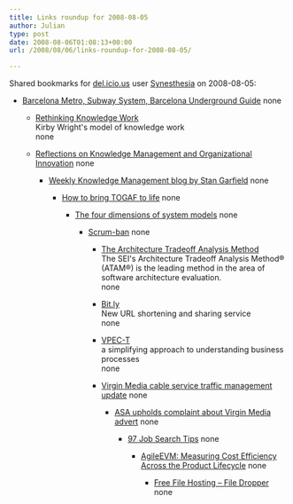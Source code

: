```yaml
---
title: Links roundup for 2008-08-05
author: Julian
type: post
date: 2008-08-06T01:08:13+00:00
url: /2008/08/06/links-roundup-for-2008-08-05/

---
```

Shared bookmarks for [del.icio.us][1] user [Synesthesia][2] on 2008-08-05:

  * [Barcelona Metro, Subway System, Barcelona Underground Guide][3] 
    none</li> 
    
      * [Rethinking Knowledge Work][4]  
        Kirby Wright's model of knowledge work  
        none
      * [Reflections on Knowledge Management and Organizational Innovation][5] 
        none</li> 
        
          * [Weekly Knowledge Management blog by Stan Garfield][6] 
            none</li> 
            
              * [How to bring TOGAF to life][7] 
                none</li> 
                
                  * [The four dimensions of system models][8] 
                    none</li> 
                    
                      * [Scrum-ban][9] 
                        none</li> 
                        
                          * [The Architecture Tradeoff Analysis Method][10]  
                            The SEI's Architecture Tradeoff Analysis Method&reg; (ATAM&reg;) is the leading method in the area of software architecture evaluation.  
                            none
                          * [Bit.ly][11]  
                            New URL shortening and sharing service  
                            none
                          * [VPEC-T][12]  
                            a simplifying approach to understanding business processes  
                            none
                          * [Virgin Media cable service traffic management update][13] 
                            none</li> 
                            
                              * [ASA upholds complaint about Virgin Media advert][14] 
                                none</li> 
                                
                                  * [97 Job Search Tips][15] 
                                    none</li> 
                                    
                                      * [AgileEVM: Measuring Cost Efficiency Across the Product Lifecycle][16] 
                                        none</li> 
                                        
                                          * [Free File Hosting &#8211; File Dropper][17] 
                                            none</li> </ul>

 [1]: https://del.icio.us/
 [2]: https://del.icio.us/synesthesia
 [3]: https://www.barcelona-tourist-guide.com/en/transport/barcelona-metro.html
 [4]: https://www.knowledgeresources.ca/Knowledge_Resources/PKM_Model.html
 [5]: https://reflectionskmoi.blogspot.com/
 [6]: https://www.communities.hp.com/online/blogs/garfield/
 [7]: https://togaforblunder.blogspot.com/
 [8]: https://www.ibm.com/developerworks/rational/library/nov06/ferm
 [9]: https://leansoftwareengineering.com/ksse/scrum-ban
 [10]: https://www.sei.cmu.edu/activities/architecture/ata_method.html
 [11]: https://www.readwriteweb.com/archives/bitly_alternative_to_tinyurl.php
 [12]: https://vpect.scribblewiki.com/Complexity_Article
 [13]: https://www.thinkbroadband.com/news/3563-virgin-media-cable-service-traffic-management-update.html
 [14]: https://www.thinkbroadband.com/news/3605-asa-upholds-complaint-about-virgin-media-advert.html
 [15]: https://www.97-job-search-tips.com/
 [16]: https://www.infoq.com/articles/agile-evm
 [17]: https://www.filedropper.com/